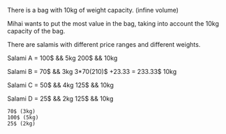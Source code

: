 There is a bag with 10kg of weight capacity. (infine volume)

Mihai wants to put the most value in the bag, taking
into account the 10kg capacity of the bag.

There are salamis with different price ranges and different
weights.

Salami A = 100$ && 5kg      200$ && 10kg

Salami B = 70$ && 3kg     3*70(210)$ +23.33 = 233.33$    10kg

Salami C = 50$ && 4kg      125$ && 10kg

Salami D = 25$ && 2kg     125$ && 10kg


    70$ (3kg)
    100$ (5kg)
    25$ (2kg)               

















